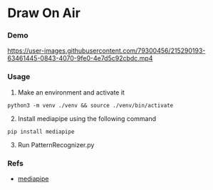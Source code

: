 # Draw On Air
### Demo
https://user-images.githubusercontent.com/79300456/215290193-63461445-0843-4070-9fe0-4e7d5c92cbdc.mp4
### Usage 
1. Make an environment and activate it
```
python3 -m venv ./venv && source ./venv/bin/activate
```
2. Install mediapipe using the following command
```
pip install mediapipe
``` 
3. Run PatternRecognizer.py
### Refs
- [mediapipe](https://google.github.io/mediapipe/)